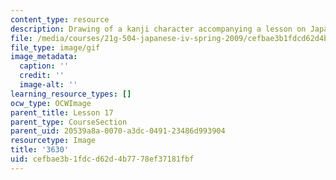 ```yaml
---
content_type: resource
description: Drawing of a kanji character accompanying a lesson on Japanese.
file: /media/courses/21g-504-japanese-iv-spring-2009/cefbae3b1fdcd62d4b7778ef37181fbf_3630.gif
file_type: image/gif
image_metadata:
  caption: ''
  credit: ''
  image-alt: ''
learning_resource_types: []
ocw_type: OCWImage
parent_title: Lesson 17
parent_type: CourseSection
parent_uid: 20539a8a-0070-a3dc-0491-23486d993904
resourcetype: Image
title: '3630'
uid: cefbae3b-1fdc-d62d-4b77-78ef37181fbf
---
```

